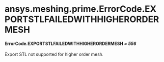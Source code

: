 # ansys.meshing.prime.ErrorCode.EXPORTSTLFAILEDWITHHIGHERORDERMESH

<a id="ansys.meshing.prime.ErrorCode.EXPORTSTLFAILEDWITHHIGHERORDERMESH"></a>

#### ErrorCode.EXPORTSTLFAILEDWITHHIGHERORDERMESH *= 556*

Export STL not supported for higher order mesh.

<!-- !! processed by numpydoc !! -->

